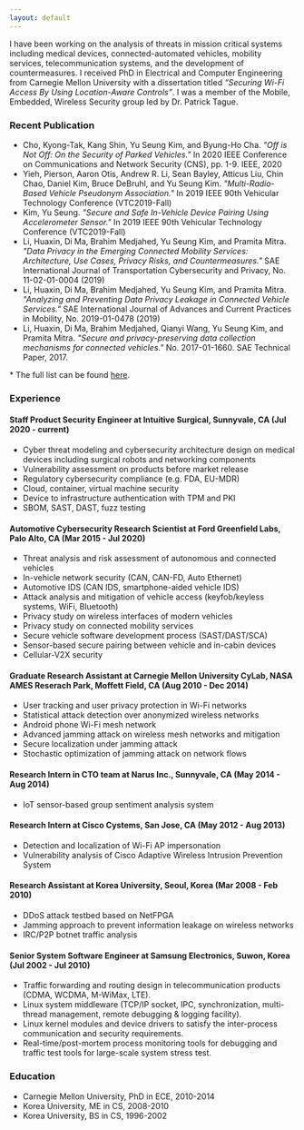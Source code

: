 ```yaml
---
layout: default
---
```


I have been working on the analysis of threats in mission critical systems including medical devices, connected-automated vehicles, mobility services, telecommunication systems, and the development of countermeasures. I received PhD in Electrical and Computer Engineering from Carnegie Mellon University with a dissertation titled _“Securing Wi-Fi Access By Using Location-Aware Controls”_. I was a member of the Mobile, Embedded, Wireless Security group led by Dr. Patrick Tague. 

### Recent Publication

* Cho, Kyong-Tak, Kang Shin, Yu Seung Kim, and Byung-Ho Cha. _"Off is Not Off: On the Security of Parked Vehicles."_ In 2020 IEEE Conference on Communications and Network Security (CNS), pp. 1-9. IEEE, 2020
* Yieh, Pierson, Aaron Otis, Andrew R. Li, Sean Bayley, Atticus Liu, Chin Chao, Daniel Kim, Bruce DeBruhl, and Yu Seung Kim. _"Multi-Radio-Based Vehicle Pseudonym Association."_ In 2019 IEEE 90th Vehicular Technology Conference (VTC2019-Fall)
* Kim, Yu Seung. _"Secure and Safe In-Vehicle Device Pairing Using Accelerometer Sensor."_ In 2019 IEEE 90th Vehicular Technology Conference (VTC2019-Fall)
* Li, Huaxin, Di Ma, Brahim Medjahed, Yu Seung Kim, and Pramita Mitra. _"Data Privacy in the Emerging Connected Mobility Services: Architecture, Use Cases, Privacy Risks, and Countermeasures."_ SAE International Journal of Transportation Cybersecurity and Privacy, No. 11-02-01-0004 (2019)
* Li, Huaxin, Di Ma, Brahim Medjahed, Yu Seung Kim, and Pramita Mitra. _"Analyzing and Preventing Data Privacy Leakage in Connected Vehicle Services."_ SAE International Journal of Advances and Current Practices in Mobility, No. 2019-01-0478 (2019)
* Li, Huaxin, Di Ma, Brahim Medjahed, Qianyi Wang, Yu Seung Kim, and Pramita Mitra. _"Secure and privacy-preserving data collection mechanisms for connected vehicles."_ No. 2017-01-1660. SAE Technical Paper, 2017.

\* The full list can be found [here](https://www.linkedin.com/in/yu-seung-kim-4b25a024/details/publications/).

### Experience

#### Staff Product Security Engineer at Intuitive Surgical, Sunnyvale, CA (Jul 2020 - current)
- Cyber threat modeling and cybersecurity architecture design on medical devices including surgical robots and networking components
- Vulnerability assessment on products before market release
- Regulatory cybersecurity compliance (e.g. FDA, EU-MDR)
- Cloud, container, virtual machine security
- Device to infrastructure authentication with TPM and PKI
- SBOM, SAST, DAST, fuzz testing

#### Automotive Cybersecurity Research Scientist at Ford Greenfield Labs, Palo Alto, CA (Mar 2015 - Jul 2020)
- Threat analysis and risk assessment of autonomous and connected vehicles
- In-vehicle network security (CAN, CAN-FD, Auto Ethernet)
- Automotive IDS (CAN IDS, smartphone-aided vehicle IDS)
- Attack analysis and mitigation of vehicle access (keyfob/keyless systems, WiFi, Bluetooth)
- Privacy study on wireless interfaces of modern vehicles
- Privacy study on connected mobility services
- Secure vehicle software development process (SAST/DAST/SCA)
- Sensor-based secure pairing between vehicle and in-cabin devices
- Cellular-V2X security

#### Graduate Research Assistant at Carnegie Mellon University CyLab, NASA AMES Reserach Park, Moffett Field, CA (Aug 2010 - Dec 2014)
- User tracking and user privacy protection in Wi-Fi networks
- Statistical attack detection over anonymized wireless networks
- Android phone Wi-Fi mesh network
- Advanced jamming attack on wireless mesh networks and mitigation
- Secure localization under jamming attack
- Stochastic optimization of jamming attack on network flows

#### Research Intern in CTO team at Narus Inc., Sunnyvale, CA (May 2014 - Aug 2014)
- IoT sensor-based group sentiment analysis system

#### Research Intern at Cisco Cystems, San Jose, CA (May 2012 - Aug 2013)
- Detection and localization of Wi-Fi AP impersonation
- Vulnerability analysis of Cisco Adaptive Wireless Intrusion Prevention System

#### Research Assistant at Korea University, Seoul, Korea (Mar 2008 - Feb 2010)
- DDoS attack testbed based on NetFPGA
- Jamming approach to prevent information leakage on wireless networks
- IRC/P2P botnet traffic analysis

#### Senior System Software Engineer at Samsung Electronics, Suwon, Korea (Jul 2002 - Jul 2010)
- Traffic forwarding and routing design in telecommunication products (CDMA, WCDMA, M-WiMax, LTE).
- Linux system middleware (TCP/IP socket, IPC, synchronization, multi-thread management, remote debugging & logging facility).
- Linux kernel modules and device drivers to satisfy the inter-process communication and security requirements.
- Real-time/post-mortem process monitoring tools for debugging and traffic test tools for large-scale system stress test.

### Education
- Carnegie Mellon University, PhD in ECE, 2010-2014
- Korea University, ME in CS, 2008-2010
- Korea University, BS in CS, 1996-2002

